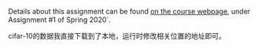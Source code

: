 Details about this assignment can be found [on the course webpage](http://cs231n.github.io/), under Assignment #1 of Spring 2020`.

cifar-10的数据我直接下载到了本地，运行时修改相关位置的地址即可。